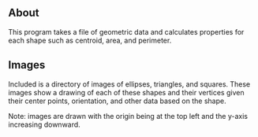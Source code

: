 ## About

This program takes a file of geometric data and calculates properties for each shape such as centroid, area, and perimeter.

## Images

Included is a directory of images of ellipses, triangles, and squares. These images show a drawing of each of these shapes and their vertices
given their center points, orientation, and other data based on the shape.

Note: images are drawn with the origin being at the top left and the y-axis increasing 
downward.
